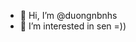 - 👋 Hi, I’m @duongnbnhs
- 👀 I’m interested in sen =))


<!---
duongnbnhs/duongnbnhs is a ✨ special ✨ repository because its `README.md` (this file) appears on your GitHub profile.
You can click the Preview link to take a look at your changes.
--->
